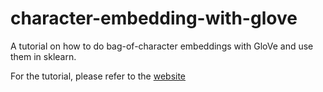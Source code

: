# character-embedding-with-glove
A tutorial on how to do bag-of-character embeddings with GloVe and use them in sklearn.

For the tutorial, please refer to the [website](https://remo-help.github.io/character-embedding-with-glove/)
